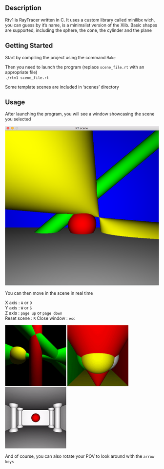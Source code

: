 ## Description

Rtv1 is RayTracer written in C. It uses a custom library called minilibx wich, you can guess by it’s name, is a minimalist version of the Xlib. Basic shapes are supported, including the sphere, the cone, the cylinder and the plane

## Getting Started

Start by compiling the project using the command `Make`

Then you need to launch the program (replace `scene_file.rt` with an appropriate file)<br>
`./rtv1 scene_file.rt`

Some template scenes are included in ‘scenes’ directory

## Usage

After launching the program, you will see a window showcasing the scene you selected

![alt text](https://github.com/narajaon/RTv1/blob/master/readme_pics/simple_scene.png)

You can then move in the scene in real time

X axis :		`A` or `D` <br>
Y axis :		`W` or `S` <br>
Z axis :		`page up` or `page down` <br>
Reset scene :	`R`
Close window :	`esc`

![alt text](https://github.com/narajaon/RTv1/blob/master/readme_pics/rotation.gif)
![alt text](https://github.com/narajaon/RTv1/blob/master/readme_pics/z_axis.gif)
![alt text](https://github.com/narajaon/RTv1/blob/master/readme_pics/y_axis.gif)

And of course, you can also rotate your POV to look around with the `arrow keys`
